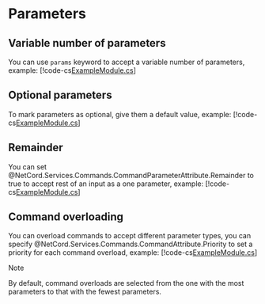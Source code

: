 # Parameters

## Variable number of parameters
You can use `params` keyword to accept a variable number of parameters, example:
[!code-cs[ExampleModule.cs](Parameters/ExampleModule.cs#L9-L10)]

## Optional parameters
To mark parameters as optional, give them a default value, example:
[!code-cs[ExampleModule.cs](Parameters/ExampleModule.cs#L12-L13)]

## Remainder
You can set @NetCord.Services.Commands.CommandParameterAttribute.Remainder to true to accept rest of an input as a one parameter, example:
[!code-cs[ExampleModule.cs](Parameters/ExampleModule.cs#L15-L21)]

## Command overloading
You can overload commands to accept different parameter types, you can specify @NetCord.Services.Commands.CommandAttribute.Priority to set a priority for each command overload, example:
[!code-cs[ExampleModule.cs](Parameters/ExampleModule.cs#L23-L30)]

> [!NOTE]
> By default, command overloads are selected from the one with the most parameters to that with the fewest parameters.